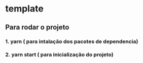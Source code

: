 # template
 
## Para rodar o projeto 

 ### 1. yarn           ( para intalação dos pacotes de dependencia) 
 ### 2. yarn start     ( para inicialização do projeto) 

